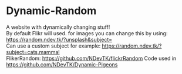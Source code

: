 # Dynamic-Random
A website with dynamically changing stuff!   
By default Flikr will used. for images you can change this by using: https://random.ndev.tk/?unsplash&subject=   
Can use a custom subject for example: https://random.ndev.tk/?subject=cats,mammal  
FlikerRandom: https://github.com/NDevTK/flickrRandom
Code used in https://github.com/NDevTK/Dynamic-Pigeons

